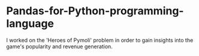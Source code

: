 # Pandas-for-Python-programming-language

I worked on the 'Heroes of Pymoli' problem in order to gain insights into the game's popularity and revenue generation. 

